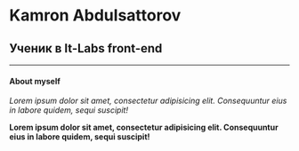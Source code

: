 # Kamron Abdulsattorov

## Ученик в It-Labs front-end

*********

#### About myself
*Lorem ipsum dolor sit amet, consectetur adipisicing elit. Consequuntur eius in labore quidem, sequi suscipit!*

__Lorem ipsum dolor sit amet, consectetur adipisicing elit. Consequuntur eius in labore quidem, sequi suscipit!__